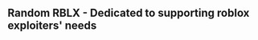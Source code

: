 **Random RBLX - Dedicated to supporting roblox exploiters' needs**
-------------------------------------------------------------------
